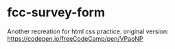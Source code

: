 # fcc-survey-form
Another recreation for html css practice.
original version: https://codepen.io/freeCodeCamp/pen/VPaoNP
